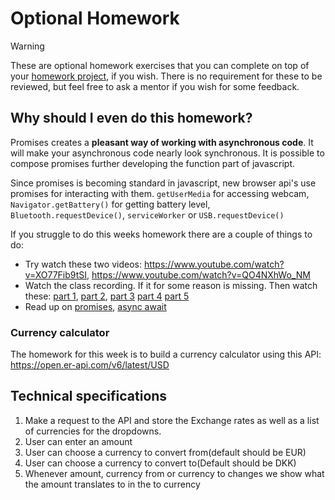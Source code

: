 # Optional Homework

> [!WARNING]
> These are optional homework exercises that you can complete on top of your [homework project](/homework-projects/readme.md), if you wish. There is no requirement for these to be reviewed, but feel free to ask a mentor if you wish for some feedback.

## Why should I even do this homework?

Promises creates a **pleasant way of working with asynchronous code**. It will make your asynchronous code nearly look synchronous. It is possible to compose promises further developing the function part of javascript.

Since promises is becoming standard in javascript, new browser api's use promises for interacting with them. `getUserMedia` for accessing webcam, `Navigator.getBattery()` for getting battery level, `Bluetooth.requestDevice()`, `serviceWorker` or `USB.requestDevice()`

If you struggle to do this weeks homework there are a couple of things to do:

- Try watch these two videos: <https://www.youtube.com/watch?v=XO77Fib9tSI>, <https://www.youtube.com/watch?v=QO4NXhWo_NM>
- Watch the class recording. If it for some reason is missing. Then watch these: [part 1](https://www.youtube.com/watch?v=SDr1FCqqjAs), [part 2](https://www.youtube.com/watch?v=V82nhqIYWP0), [part 3](https://www.youtube.com/watch?v=iQgYX5tB7gs) [part 4](https://www.youtube.com/watch?v=RYdLBdHZMCU) [part 5](https://www.youtube.com/watch?v=A41NxevmHwI)
- Read up on [promises](https://javascript.info/promise-basics), [async await](https://javascript.info/async-await)

### Currency calculator

The homework for this week is to build a currency calculator using this API: <https://open.er-api.com/v6/latest/USD>

## Technical specifications

1. Make a request to the API and store the Exchange rates as well as a list of currencies for the dropdowns.
2. User can enter an amount
3. User can choose a currency to convert from(default should be EUR)
4. User can choose a currency to convert to(Default should be DKK)
5. Whenever amount, currency from or currency to changes we show what the amount translates to in the to currency
